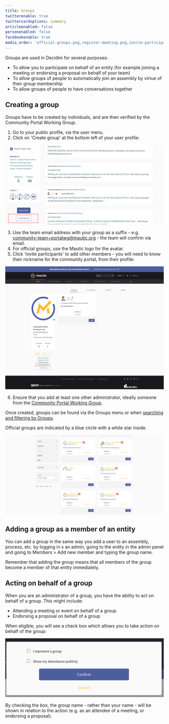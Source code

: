 ```yaml
---
title: Groups
twitterenable: true
twittercardoptions: summary
articleenabled: false
personenabled: false
facebookenable: true
media_order: 'official-groups.png,register-meeting.png,invite-participant-group.png,create-group-button.png'
---
```


Groups are used in Decidim for several purposes:

* To allow you to participate on behalf of an entity (for example joining a meeting or endorsing a proposal on behalf of your team)
* To allow groups of people to automatically join an assembly by virtue of their group membership
* To allow groups of people to have conversations together

## Creating a group

Groups have to be created by individuals, and are then verified by the Community Portal Working Group.

1. Go to your public profile, via the user menu.
2. Click on 'Create group' at the bottom left of your user profile:

![create-group-button](create-group-button.png "create-group-button")

3. Use the team email address with your group as a suffix - e.g. community-team+portalwg@mautic.org - the team will confirm via email.
4. For official groups, use the Mautic logo for the avatar.
5. Click 'invite participants' to add other members - you will need to know their nickname for the community portal, from their profile:

![invite-participant-group](invite-participant-group.png "invite-participant-group")

6. Ensure that you add at least one other administrator, ideally someone from the [Community Portal Working Group](https://community.mautic.org/assemblies/community-portal-working-group/members).

Once created, groups can be found via the Groups menu or when [searching and filtering by Groups](https://community.mautic.org/search?filter%5Bterm%5D=&filter%5Bwith_resource_type%5D=Decidim%3A%3AUserGroup&filter%5Bwith_scope%5D=).

Official groups are indicated by a blue circle with a white star inside.

![official-groups](official-groups.png "official-groups")

## Adding a group as a member of an entity

You can add a group in the same way you add a user to an assembly, process, etc. by logging in s an admin, going to the entity in the admin panel and going to Members > Add new member and typing the group name.

Remember that adding the group means that all members of the group become a member of that entity immediately.

## Acting on behalf of a group

When you are an administrator of a group, you have the ability to act on behalf of a group. This might include:

* Attending a meeting or event on behalf of a group
* Endorsing a proposal on behalf of a group

When eligible, you will see a check box which allows you to take action on behalf of the group:

![register-meeting](register-meeting.png "register-meeting")

By checking the box, the group name - rather than your name - will be shown in relation to the action (e.g. as an attendee of a meeting, or endorsing a proposal).
